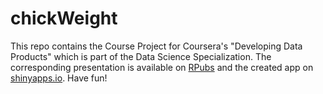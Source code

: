 # chickWeight

This repo contains the Course Project for Coursera's "Developing Data Products" which is part of the Data Science Specialization. The corresponding presentation is available on [RPubs](http://rpubs.com/tobiasspr/chickWeight) and the created app on [shinyapps.io](https://tobspringer.shinyapps.io/myApp). Have fun!